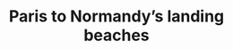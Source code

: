 ---
category: river
title: Paris to Normandy’s landing beaches
class: paris-to-normandys-landing-beaches
cruiseline: Avalon Waterways – Avalon Creativity
special-info: Half price river cruise + 2 overnights onboard in Paris + balcony
price: 1229
nights: 7
cruise-url: http://www.planetcruise.co.uk/avalon-waterways-cruises/avalon-creativity/28-june-2016/92968?referrersiteid=970
---